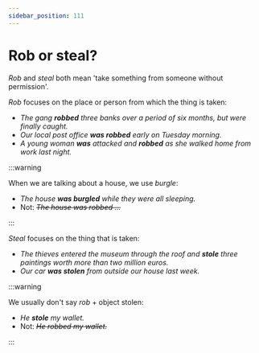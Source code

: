 ```yaml
---
sidebar_position: 111
---
```


# Rob or steal?

*Rob* and *steal* both mean 'take something from someone without permission'.

*Rob* focuses on the place or person from which the thing is taken:

- *The gang **robbed** three banks over a period of six months, but were finally caught.*
- *Our local post office **was robbed** early on Tuesday morning.*
- *A young woman **was** attacked and **robbed** as she walked home from work last night.*

:::warning

When we are talking about a house, we use *burgle*:

- *The house **was burgled** while they were all sleeping.*
- Not: *~~The house was robbed ...~~*

:::

*Steal* focuses on the thing that is taken:

- *The thieves entered the museum through the roof and **stole** three paintings worth more than two million euros.*
- *Our car **was stolen** from outside our house last week.*

:::warning

We usually don't say *rob* + object stolen:

- *He **stole** my wallet.*
- Not: *~~He robbed my wallet.~~*

:::
